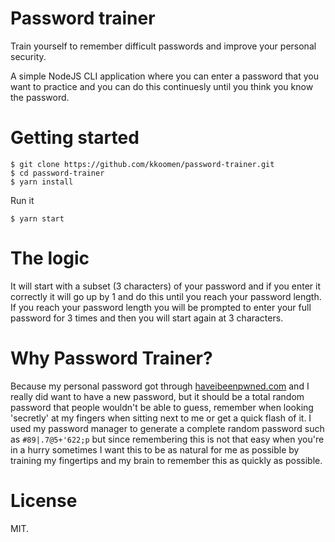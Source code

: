 # Password trainer

Train yourself to remember difficult passwords and improve your personal
security.

A simple NodeJS CLI application where you can enter a password that you want to
practice and you can do this continuesly until you think you know the password.

# Getting started

```
$ git clone https://github.com/kkoomen/password-trainer.git
$ cd password-trainer
$ yarn install
```

Run it

```
$ yarn start
```

# The logic

It will start with a subset (3 characters) of your password and if you enter it
correctly it will go up by 1 and do this until you reach your password length.
If you reach your password length you will be prompted to enter your full
password for 3 times and then you will start again at 3 characters.

# Why Password Trainer?

Because my personal password got through
[haveibeenpwned.com](https://haveibeenpwned.com/) and I really did want to have
a new password, but it should be a total random password that people wouldn't be
able to guess, remember when looking 'secretly' at my fingers when sitting next
to me or get a quick flash of it. I used my password manager to generate a
complete random password such as `#89|.7@5+'622;p` but since remembering this is
not that easy when you're in a hurry sometimes I want this to be as natural for
me as possible by training my fingertips and my brain to remember this as
quickly as possible.

# License

MIT.
